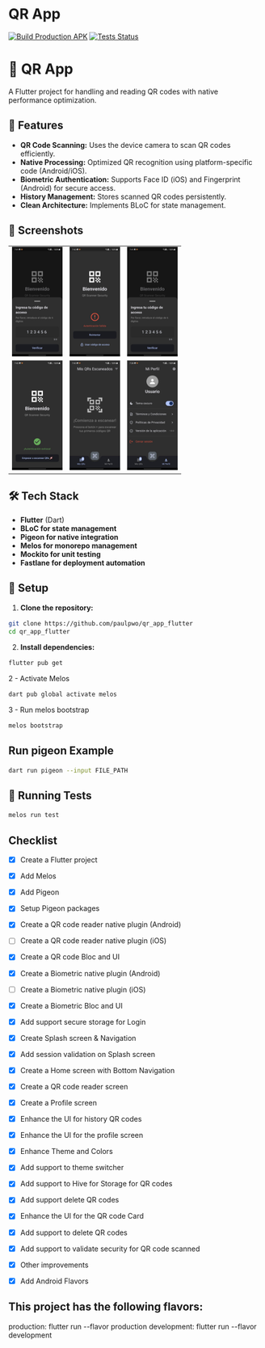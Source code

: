 # QR App

[![Build Production APK](https://github.com/paulpwo/qr_app_flutter/actions/workflows/build_apk.yml/badge.svg)](https://github.com/paulpwo/qr_app_flutter/actions/workflows/build_apk.yml)
[![Tests Status](https://github.com/paulpwo/qr_app_flutter/actions/workflows/build_apk.yml/badge.svg?event=push&step=🧪+Run+tests)](https://github.com/paulpwo/qr_app_flutter/actions/workflows/build_apk.yml)

# 📱 QR App

A Flutter project for handling and reading QR codes with native performance optimization. 

## 🚀 Features  
- **QR Code Scanning:** Uses the device camera to scan QR codes efficiently.  
- **Native Processing:** Optimized QR recognition using platform-specific code (Android/iOS).  
- **Biometric Authentication:** Supports Face ID (iOS) and Fingerprint (Android) for secure access.  
- **History Management:** Stores scanned QR codes persistently.  
- **Clean Architecture:** Implements BLoC for state management. 

## 📸 Screenshots
| | | |
|------------|----------------|------------|
| <img src="/images/1.jpeg" width="100"/> | <img src="/images/2.jpeg" width="100"/> | <img src="/images/3.jpeg" width="100"/> |
| <img src="/images/4.jpeg" width="100"/> | <img src="/images/5.jpeg" width="100"/> | <img src="/images/6.jpeg" width="100"/> |

## 🛠️ Tech Stack  
- **Flutter** (Dart)  
- **BLoC for state management**  
- **Pigeon for native integration**  
- **Melos for monorepo management**  
- **Mockito for unit testing**  
- **Fastlane for deployment automation**  

## 📖 Setup  
1. **Clone the repository:**  
```sh
git clone https://github.com/paulpwo/qr_app_flutter
cd qr_app_flutter
```

2. **Install dependencies:**  
```sh
flutter pub get
```
2 - Activate Melos
```bash
dart pub global activate melos 
```
3 - Run melos bootstrap
```bash
melos bootstrap
```
## Run pigeon Example
```bash
dart run pigeon --input FILE_PATH
```
<!-- runr test -->
## 🧪 Running Tests
```sh
melos run test
```
## Checklist
- [x] Create a Flutter project
- [x] Add Melos
- [x] Add Pigeon
- [x] Setup Pigeon packages
- [x] Create a QR code reader native plugin (Android)
- [ ] Create a QR code reader native plugin (iOS)
- [x] Create a QR code Bloc and UI
- [x] Create a Biometric native plugin (Android)
- [ ] Create a Biometric native plugin (iOS)
- [x] Create a Biometric Bloc and UI
- [x] Add support secure storage for Login
- [x] Create Splash screen & Navigation
- [x] Add session validation on Splash screen
- [x] Create a Home screen with Bottom Navigation
- [x] Create a QR code reader screen
- [x] Create a Profile screen
- [x] Enhance the UI for history QR codes
- [x] Enhance the UI for the profile screen
- [x] Enhance Theme and Colors
- [x] Add support to theme switcher
- [x] Add support to Hive for Storage for QR codes
- [x] Add support delete QR codes
- [x] Enhance the UI for the QR code Card
- [x] Add support to delete QR codes
- [x] Add support to validate security for QR code scanned
- [x] Other improvements
- [x] Add Android Flavors


## This project has the following flavors:
production: flutter run --flavor production
development: flutter run --flavor development
````
